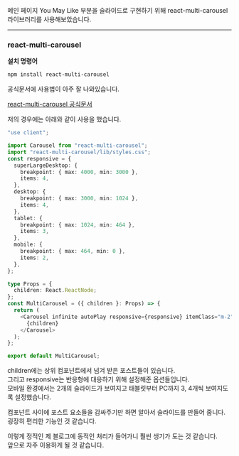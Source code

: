 메인 페이지 You May Like 부분을 슬라이드로 구현하기 위해 react-multi-carousel 라이브러리를 사용해보았습니다.

---

### react-multi-carousel

**설치 명령어**

```txt
npm install react-multi-carousel
```

공식문서에 사용법이 아주 잘 나와있습니다.

[react-multi-carousel 공식문서](https://www.npmjs.com/package/react-multi-carousel)

저의 경우에는 아래와 같이 사용을 했습니다.

```ts
"use client";

import Carousel from "react-multi-carousel";
import "react-multi-carousel/lib/styles.css";
const responsive = {
  superLargeDesktop: {
    breakpoint: { max: 4000, min: 3000 },
    items: 4,
  },
  desktop: {
    breakpoint: { max: 3000, min: 1024 },
    items: 4,
  },
  tablet: {
    breakpoint: { max: 1024, min: 464 },
    items: 3,
  },
  mobile: {
    breakpoint: { max: 464, min: 0 },
    items: 2,
  },
};

type Props = {
  children: React.ReactNode;
};
const MultiCarousel = ({ children }: Props) => {
  return (
    <Carousel infinite autoPlay responsive={responsive} itemClass="m-2">
      {children}
    </Carousel>
  );
};

export default MultiCarousel;
```

children에는 상위 컴포넌트에서 넘겨 받은 포스트들이 있습니다.  
그리고 responsive는 반응형에 대응하기 위해 설정해준 옵션들입니다.  
모바일 환경에서는 2개의 슬라이드가 보여지고 태블릿부터 PC까지 3, 4개씩 보여지도록 설정했습니다.

<Carousel> 컴포넌트 사이에 포스트 요소들을 감싸주기만 하면 알아서 슬라이드를 만들어 줍니다.  
굉장히 편리한 기능인 것 같습니다.

이렇게 정적인 제 블로그에 동적인 처리가 들어가니 훨씬 생기가 도는 것 같습니다.  
앞으로 자주 이용하게 될 것 같습니다.
